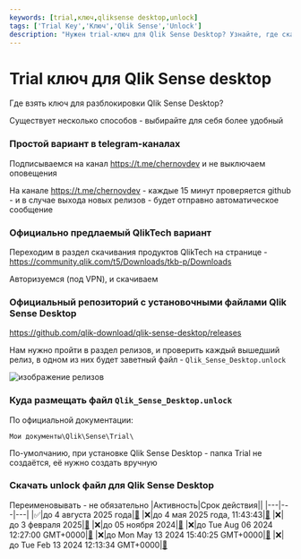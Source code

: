 ```yaml
---
keywords: [trial,ключ,qliksense desktop,unlock]
tags: ['Trial Key','Ключ','Qlik Sense','Unlock']
description: "Нужен trial-ключ для Qlik Sense Desktop? Узнайте, где скачать актуальный unlock-файл и как активировать вашу версию Qlik Sense Desktop для полноценной работы."
---
```

# Trial ключ для Qlik Sense desktop

Где взять ключ для разблокировки Qlik Sense Desktop?

Существует несколько способов - выбирайте для себя более удобный
### Простой вариант в telegram-каналах

Подписываемся на канал https://t.me/chernovdev и не выключаем оповещения

На канале https://t.me/chernovdev - каждые 15 минут проверяется github - и в случае выхода новых релизов - будет отправно автоматическое сообщение

### Официально предлаемый QlikTech вариант

Переходим в раздел скачивания продуктов QlikTech на странице - https://community.qlik.com/t5/Downloads/tkb-p/Downloads

Авторизуемся (под VPN), и скачиваем

### Официальный репозиторий с установочными файлами Qlik Sense Desktop

https://github.com/qlik-download/qlik-sense-desktop/releases

Нам нужно пройти в раздел релизов, и проверить каждый вышедший релиз, в одном из них будет заветный файл - `Qlik_Sense_Desktop.unlock`

![изображение релизов](/img/arch/p8xWeGDD9u.png)


### Куда размещать файл `Qlik_Sense_Desktop.unlock`

По официальной документации:

```Folder
Мои документы\Qlik\Sense\Trial\
```

По-умолчанию, при установке Qlik Sense Desktop - папка Trial не создаётся, её нужно создать вручную

### Скачать unlock файл для Qlik Sense Desktop

Переименовывать - не обязательно
|Активность|Срок действия||
|---|---|---|
|✅|до 4 августа 2025 года|[🔗](/unlockfiles/082025_Qlik_Sense_Desktop.unlock)
|❌|до 4 мая 2025 года, 11:43:43|[🔗](/unlockfiles/052025_Qlik_Sense_Desktop.unlock)
|❌|до 3 февраля 2025|[🔗](/unlockfiles/022025_Qlik_Sense_Desktop.unlock)
|❌|до 05 ноября 2024|[🔗](/unlockfiles/112024_Qlik_Sense_Desktop.unlock)
|❌|до Tue Aug 06 2024 12:27:00 GMT+0000|[🔗](/unlockfiles/082024_Qlik_Sense_Desktop.unlock)
|❌|до Mon May 13 2024 15:40:25 GMT+0000|[🔗](/unlockfiles/052024_Qlik_Sense_Desktop.unlock)
|❌|до Tue Feb 13 2024 12:13:34 GMT+0000|[🔗](/unlockfiles/022024_Qlik_Sense_Desktop.unlock)
